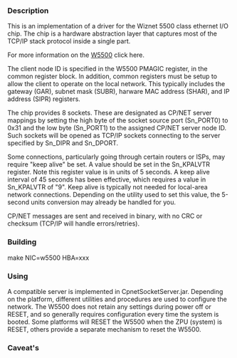 ### Description

This is an implementation of a driver for the Wiznet 5500 class ethernet
I/O chip.  The chip is a hardware abstraction layer that captures most 
of the TCP/IP stack protocol inside a single part.  

For more information on the [W5500](https://www.wiznet.io/product-item/w5500/) click here.

The client node ID is specified in the W5500 PMAGIC register,
in the common register block. In addition, common registers
must be setup to allow the client to operate on the local
network. This typically includes the gateway (GAR),
subnet mask (SUBR), harware MAC address (SHAR),
and IP address (SIPR) registers.

The chip provides 8 sockets. These are designated as CP/NET server
mappings by setting the high byte of the socket source port (Sn_PORT0)
to 0x31 and the low byte (Sn_PORT1) to the assigned CP/NET server node ID.
Such sockets will be opened as TCP/IP sockets connecting to the
server specified by Sn_DIPR and Sn_DPORT.

Some connections, particularly going through certain routers or ISPs,
may require "keep alive" be set. A value should be set in the
Sn_KPALVTR register. Note this register value is in units of 5 seconds.
A keep alive interval of 45 seconds has been effective, which
requires a value in Sn_KPALVTR of "9".
Keep alive is typically not needed for local-area network connections.
Depending on the utility used to set this value,
the 5-second units conversion may already be handled for you.

CP/NET messages are sent and received in binary, with no CRC or checksum
(TCP/IP will handle errors/retries).

### Building

make NIC=w5500 HBA=xxx

### Using

A compatible server is implemented in CpnetSocketServer.jar.
Depending on the platform, different utilities and procedures are
used to configure the network. The W5500 does not retain any
settings during power off or RESET, and so generally requires
configuration every time the system is booted. Some platforms
will RESET the W5500 when the ZPU (system) is RESET, others provide
a separate mechanism to reset the W5500.

### Caveat's

